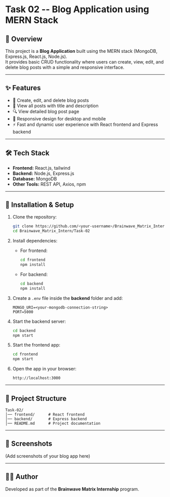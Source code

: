 # Task 02 -- Blog Application using MERN Stack

## 📖 Overview
This project is a **Blog Application** built using the MERN stack (MongoDB, Express.js, React.js, Node.js).  
It provides basic CRUD functionality where users can create, view, edit, and delete blog posts with a simple and responsive interface.

---

## ✨ Features
- 📝 Create, edit, and delete blog posts  
- 📑 View all posts with title and description  
- 🔍 View detailed blog post page  
- 📱 Responsive design for desktop and mobile  
- ⚡ Fast and dynamic user experience with React frontend and Express backend  

---

## 🛠 Tech Stack
- **Frontend:** React.js, tailwind 
- **Backend:** Node.js, Express.js  
- **Database:** MongoDB  
- **Other Tools:** REST API, Axios, npm  

---

## 🚀 Installation & Setup

1. Clone the repository:
   ```bash
   git clone https://github.com/<your-username>/Brainwave_Matrix_Intern.git
   cd Brainwave_Matrix_Intern/Task-02
   ```

2. Install dependencies:

   - For frontend:
     ```bash
     cd frontend
     npm install
     ```

   - For backend:
     ```bash
     cd backend
     npm install
     ```

3. Create a `.env` file inside the **backend** folder and add:
   ```
   MONGO_URI=<your-mongodb-connection-string>
   PORT=5000
   ```

4. Start the backend server:
   ```bash
   cd backend
   npm start
   ```

5. Start the frontend app:
   ```bash
   cd frontend
   npm start
   ```

6. Open the app in your browser:
   ```
   http://localhost:3000
   ```

---

## 📂 Project Structure
```
Task-02/
│── frontend/      # React frontend
│── backend/       # Express backend
│── README.md      # Project documentation
```

---

## 📸 Screenshots
(Add screenshots of your blog app here)

---

## 👨‍💻 Author
Developed as part of the **Brainwave Matrix Internship** program.
